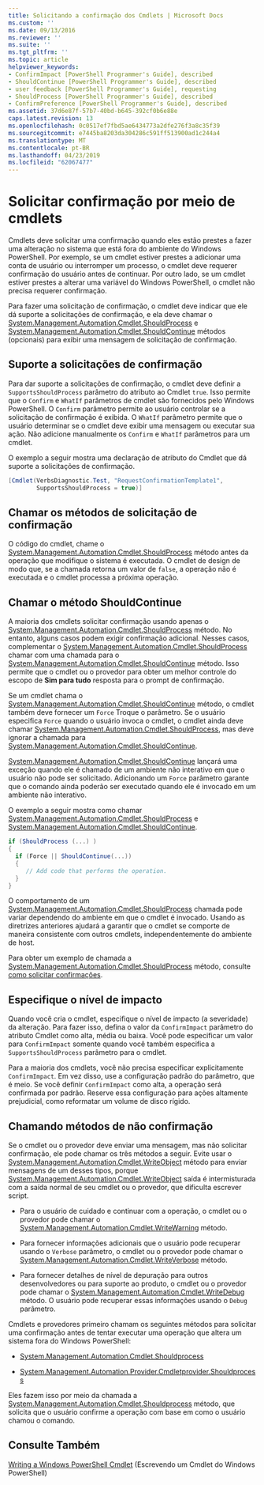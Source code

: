 ```yaml
---
title: Solicitando a confirmação dos Cmdlets | Microsoft Docs
ms.custom: ''
ms.date: 09/13/2016
ms.reviewer: ''
ms.suite: ''
ms.tgt_pltfrm: ''
ms.topic: article
helpviewer_keywords:
- ConfirmImpact [PowerShell Programmer's Guide], described
- ShouldContinue [PowerShell Programmer's Guide], described
- user feedback [PowerShell Programmer's Guide], requesting
- ShouldProcess [PowerShell Programmer's Guide], described
- ConfirmPreference [PowerShell Programmer's Guide], described
ms.assetid: 37d6e87f-57b7-40bd-b645-392cf0b6e88e
caps.latest.revision: 13
ms.openlocfilehash: 0c0517ef7fbd5ae6434773a2dfe276f3a8c35f39
ms.sourcegitcommit: e7445ba8203da304286c591ff513900ad1c244a4
ms.translationtype: MT
ms.contentlocale: pt-BR
ms.lasthandoff: 04/23/2019
ms.locfileid: "62067477"
---
```

# <a name="requesting-confirmation-from-cmdlets"></a>Solicitar confirmação por meio de cmdlets

Cmdlets deve solicitar uma confirmação quando eles estão prestes a fazer uma alteração no sistema que está fora do ambiente do Windows PowerShell. Por exemplo, se um cmdlet estiver prestes a adicionar uma conta de usuário ou interromper um processo, o cmdlet deve requerer confirmação do usuário antes de continuar. Por outro lado, se um cmdlet estiver prestes a alterar uma variável do Windows PowerShell, o cmdlet não precisa requerer confirmação.

Para fazer uma solicitação de confirmação, o cmdlet deve indicar que ele dá suporte a solicitações de confirmação, e ela deve chamar o [System.Management.Automation.Cmdlet.ShouldProcess](/dotnet/api/System.Management.Automation.Cmdlet.ShouldProcess) e [ System.Management.Automation.Cmdlet.ShouldContinue](/dotnet/api/System.Management.Automation.Cmdlet.ShouldContinue) métodos (opcionais) para exibir uma mensagem de solicitação de confirmação.

## <a name="supporting-confirmation-requests"></a>Suporte a solicitações de confirmação

Para dar suporte a solicitações de confirmação, o cmdlet deve definir a `SupportsShouldProcess` parâmetro do atributo ao Cmdlet `true`. Isso permite que o `Confirm` e `WhatIf` parâmetros de cmdlet são fornecidos pelo Windows PowerShell. O `Confirm` parâmetro permite ao usuário controlar se a solicitação de confirmação é exibida. O `WhatIf` parâmetro permite que o usuário determinar se o cmdlet deve exibir uma mensagem ou executar sua ação. Não adicione manualmente os `Confirm` e `WhatIf` parâmetros para um cmdlet.

O exemplo a seguir mostra uma declaração de atributo do Cmdlet que dá suporte a solicitações de confirmação.

```csharp
[Cmdlet(VerbsDiagnostic.Test, "RequestConfirmationTemplate1",
        SupportsShouldProcess = true)]
```

## <a name="calling-the-confirmation-request-methods"></a>Chamar os métodos de solicitação de confirmação

O código do cmdlet, chame o [System.Management.Automation.Cmdlet.ShouldProcess](/dotnet/api/System.Management.Automation.Cmdlet.ShouldProcess) método antes da operação que modifique o sistema é executada. O cmdlet de design de modo que, se a chamada retorna um valor de `false`, a operação não é executada e o cmdlet processa a próxima operação.

## <a name="calling-the-shouldcontinue-method"></a>Chamar o método ShouldContinue

A maioria dos cmdlets solicitar confirmação usando apenas o [System.Management.Automation.Cmdlet.ShouldProcess](/dotnet/api/System.Management.Automation.Cmdlet.ShouldProcess) método. No entanto, alguns casos podem exigir confirmação adicional. Nesses casos, complementar o [System.Management.Automation.Cmdlet.ShouldProcess](/dotnet/api/System.Management.Automation.Cmdlet.ShouldProcess) chamar com uma chamada para o [System.Management.Automation.Cmdlet.ShouldContinue](/dotnet/api/System.Management.Automation.Cmdlet.ShouldContinue) método. Isso permite que o cmdlet ou o provedor para obter um melhor controle do escopo de **Sim para tudo** resposta para o prompt de confirmação.

Se um cmdlet chama o [System.Management.Automation.Cmdlet.ShouldContinue](/dotnet/api/System.Management.Automation.Cmdlet.ShouldContinue) método, o cmdlet também deve fornecer um `Force` Troque o parâmetro. Se o usuário especifica `Force` quando o usuário invoca o cmdlet, o cmdlet ainda deve chamar [System.Management.Automation.Cmdlet.ShouldProcess](/dotnet/api/System.Management.Automation.Cmdlet.ShouldProcess), mas deve ignorar a chamada para [ System.Management.Automation.Cmdlet.ShouldContinue](/dotnet/api/System.Management.Automation.Cmdlet.ShouldContinue).

[System.Management.Automation.Cmdlet.ShouldContinue](/dotnet/api/System.Management.Automation.Cmdlet.ShouldContinue) lançará uma exceção quando ele é chamado de um ambiente não interativo em que o usuário não pode ser solicitado. Adicionando um `Force` parâmetro garante que o comando ainda poderão ser executado quando ele é invocado em um ambiente não interativo.

O exemplo a seguir mostra como chamar [System.Management.Automation.Cmdlet.ShouldProcess](/dotnet/api/System.Management.Automation.Cmdlet.ShouldProcess) e [System.Management.Automation.Cmdlet.ShouldContinue](/dotnet/api/System.Management.Automation.Cmdlet.ShouldContinue).

```csharp
if (ShouldProcess (...) )
{
  if (Force || ShouldContinue(...))
  {
     // Add code that performs the operation.
  }
}
```

O comportamento de um [System.Management.Automation.Cmdlet.ShouldProcess](/dotnet/api/System.Management.Automation.Cmdlet.ShouldProcess) chamada pode variar dependendo do ambiente em que o cmdlet é invocado. Usando as diretrizes anteriores ajudará a garantir que o cmdlet se comporte de maneira consistente com outros cmdlets, independentemente do ambiente de host.

Para obter um exemplo de chamada a [System.Management.Automation.Cmdlet.ShouldProcess](/dotnet/api/System.Management.Automation.Cmdlet.ShouldProcess) método, consulte [como solicitar confirmações](./how-to-request-confirmations.md).

## <a name="specify-the-impact-level"></a>Especifique o nível de impacto

Quando você cria o cmdlet, especifique o nível de impacto (a severidade) da alteração. Para fazer isso, defina o valor da `ConfirmImpact` parâmetro do atributo Cmdlet como alta, média ou baixa. Você pode especificar um valor para `ConfirmImpact` somente quando você também especifica a `SupportsShouldProcess` parâmetro para o cmdlet.

Para a maioria dos cmdlets, você não precisa especificar explicitamente `ConfirmImpact`.  Em vez disso, use a configuração padrão do parâmetro, que é meio. Se você definir `ConfirmImpact` como alta, a operação será confirmada por padrão. Reserve essa configuração para ações altamente prejudicial, como reformatar um volume de disco rígido.

## <a name="calling-non-confirmation-methods"></a>Chamando métodos de não confirmação

Se o cmdlet ou o provedor deve enviar uma mensagem, mas não solicitar confirmação, ele pode chamar os três métodos a seguir. Evite usar o [System.Management.Automation.Cmdlet.WriteObject](/dotnet/api/System.Management.Automation.Cmdlet.WriteObject) método para enviar mensagens de um desses tipos, porque [System.Management.Automation.Cmdlet.WriteObject](/dotnet/api/System.Management.Automation.Cmdlet.WriteObject) saída é intermisturada com a saída normal de seu cmdlet ou o provedor, que dificulta escrever script.

- Para o usuário de cuidado e continuar com a operação, o cmdlet ou o provedor pode chamar o [System.Management.Automation.Cmdlet.WriteWarning](/dotnet/api/System.Management.Automation.Cmdlet.WriteWarning) método.

- Para fornecer informações adicionais que o usuário pode recuperar usando o `Verbose` parâmetro, o cmdlet ou o provedor pode chamar o [System.Management.Automation.Cmdlet.WriteVerbose](/dotnet/api/System.Management.Automation.Cmdlet.WriteVerbose) método.

- Para fornecer detalhes de nível de depuração para outros desenvolvedores ou para suporte ao produto, o cmdlet ou o provedor pode chamar o [System.Management.Automation.Cmdlet.WriteDebug](/dotnet/api/System.Management.Automation.Cmdlet.WriteDebug) método. O usuário pode recuperar essas informações usando o `Debug` parâmetro.

Cmdlets e provedores primeiro chamam os seguintes métodos para solicitar uma confirmação antes de tentar executar uma operação que altera um sistema fora do Windows PowerShell:

- [System.Management.Automation.Cmdlet.Shouldprocess](/dotnet/api/System.Management.Automation.Cmdlet.ShouldProcess)

- [System.Management.Automation.Provider.Cmdletprovider.Shouldprocess](/dotnet/api/System.Management.Automation.Provider.CmdletProvider.ShouldProcess)

Eles fazem isso por meio da chamada a [System.Management.Automation.Cmdlet.Shouldprocess](/dotnet/api/System.Management.Automation.Cmdlet.ShouldProcess) método, que solicita que o usuário confirme a operação com base em como o usuário chamou o comando.

## <a name="see-also"></a>Consulte Também

[Writing a Windows PowerShell Cmdlet](./writing-a-windows-powershell-cmdlet.md) (Escrevendo um Cmdlet do Windows PowerShell)
